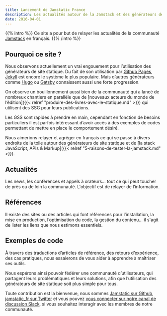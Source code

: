 ```yaml
---
title: Lancement de Jamstatic France
description: Les actualités autour de la Jamstack et des générateurs de site statique
date: 2016-04-01
---
```


{{% intro %}} Ce site a pour but de relayer les actualités de la communauté
[Jamstack](https://jamstack.org/) en français. {{% /intro %}}

## Pourquoi ce site ?

Nous observons actuellement un vrai engouement pour l’utilisation des
générateurs de site statique. Du fait de son utilisation par
[Github Pages](https://pages.github.com/), [Jekyll](http://jekyllrb.com/) est
encore le système le plus populaire. Mais d’autres générateurs comme
[Hugo](http://gohugo.io/) ou [Gatsby](https://www.gatsbyjs.org/) connaissent
aussi une forte progression.

On observe un bouillonnement aussi bien de la communauté qui a lancé de nombreux
chantiers en parallèle que de [nouveaux acteurs du monde de l’édition]({{<
relref "produire-des-livres-avec-le-statique.md" >}}) qui utilisent des
<abbr lang="en" aria-label="Static Site Generators">SSG</abbr> pour leurs
publications.

Les <abbr aria-label="Générateurs de site statique">GSS</abbr> sont rapides à
prendre en main, cependant en fonction de besoins particuliers il est parfois
intéressant d’avoir accès à des exemples de codes permettant de mettre en place
le comportement désiré.

Nous aimerions relayer et agréger en français ce qui se passe à divers endroits
de la toile autour des générateurs de site statique et de [la stack JavaScript,
APIs & Markup]({{< relref "5-raisons-de-tester-la-jamstack.md" >}}).

## Actualités

Les news, les conférences et appels à orateurs… tout ce qui peut toucher de près
ou de loin la communauté. L'objectif est de relayer de l’information.

## Références

Il existe des sites ou des articles qui font références pour l’installation, la
mise en production, l’optimisation du code, la gestion du contenu… il s'agit de
lister les liens que nous estimons essentiels.

## Exemples de code

À travers des traductions d’articles de référence, des retours d’expérience, des
cas pratiques, nous essaierons de vous aider à apprendre à maîtriser ses outils.

Nous espérons ainsi pouvoir fédérer une communauté d’utilisateurs, qui partagent
leurs problématiques et leurs solutions, afin que l’utilisation des générateurs
de site statique soit plus simple pour tous.

Toute contribution est la bienvenue, nous sommes
[Jamstatic sur Github](https://github.com/jamstatic/),
[jamstatic_fr sur Twitter](https://twitter.com/jamstatic_fr) et vous pouvez
[vous connecter sur notre canal de discussion Slack](https://jamstatic.herokuapp.com/),
si vous souhaitez interagir avec les membres de notre communauté.
